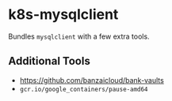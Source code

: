 # k8s-mysqlclient

Bundles `mysqlclient` with a few extra tools.

## Additional Tools

- https://github.com/banzaicloud/bank-vaults
- `gcr.io/google_containers/pause-amd64`
